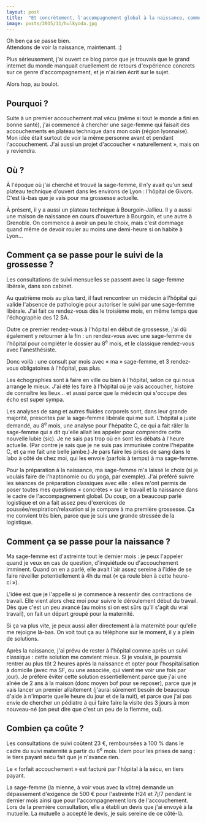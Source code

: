 ```yaml
---
layout: post
title:  "Et concrètement, l'accompagnement global à la naissance, comment ça se passe ?"
image: posts/2015/11/hulkyoda.jpg
---
```


Oh ben ça se passe bien.  
Attendons de voir la naissance, maintenant. :)

Plus sérieusement, j'ai ouvert ce blog parce que je trouvais que le grand internet du monde manquait cruellement de retours d'expérience concrets sur ce genre d'accompagnement, et je n'ai rien écrit sur le sujet.

Alors hop, au boulot.

## Pourquoi ?

Suite à un premier accouchement mal vécu (même si tout le monde a fini en bonne santé), j'ai commencé à chercher une sage-femme qui faisait des accouchements en plateau technique dans mon coin (région lyonnaise). Mon idée était surtout de voir la même personne avant et pendant l'accouchement. J'ai aussi un projet d'accoucher « naturellement », mais on y reviendra.

## Où ?

À l'époque où j'ai cherché et trouvé la sage-femme, il n'y avait qu'un seul plateau technique d'ouvert dans les environs de Lyon : l'hôpital de Givors. C'est là-bas que je vais pour ma grossesse actuelle.

À présent, il y a aussi un plateau technique à Bourgoin-Jallieu. Il y a aussi une maison de naissance en cours d'ouverture à Bourgoin, et une autre à Grenoble. On commence à avoir un peu le choix, mais c'est dommage quand même de devoir rouler au moins une demi-heure si on habite à Lyon…

## Comment ça se passe pour le suivi de la grossesse ?

Les consultations de suivi mensuelles se passent avec la sage-femme libérale, dans son cabinet.

Au quatrième mois au plus tard, il faut rencontrer un médecin à l'hôpital qui valide l'absence de pathologie pour autoriser le suivi par une sage-femme libérale. J'ai fait ce rendez-vous dès le troisième mois, en même temps que l'échographie des 12 SA.

Outre ce premier rendez-vous à l'hôpital en début de grossesse, j'ai dû également y retourner à la fin : un rendez-vous avec une sage-femme de l'hôpital pour compléter le dossier au 8<sup>e</sup> mois, et le classique rendez-vous avec l'anesthésiste.

Donc voilà : une consult par mois avec « ma » sage-femme, et 3 rendez-vous obligatoires à l'hôpital, pas plus.

Les échographies sont à faire en ville ou bien à l'hôpital, selon ce qui nous arrange le mieux. J'ai été les faire à l'hôpital où je vais accoucher, histoire de connaître les lieux… et aussi parce que la médecin qui s'occupe des écho est super sympa.

Les analyses de sang et autres fluides corporels sont, dans leur grande majorité, prescrites par la sage-femme libérale qui me suit. L'hôpital a juste demandé, au 8<sup>e</sup> mois, une analyse pour l'hépatite C, ce qui a fait râler la sage-femme qui a dit qu'elle allait les appeler pour comprendre cette nouvelle lubie (sic). Je ne sais pas trop où en sont les débats à l'heure actuelle. (Par contre je sais que je ne suis pas immunisée contre l'hépatite C, et ça me fait une belle jambe.) Je pars faire les prises de sang dans le labo à côté de chez moi, qui les envoie (parfois à temps) à ma sage-femme.

Pour la préparation à la naissance, ma sage-femme m'a laissé le choix (si je voulais faire de l'haptonomie ou du yoga, par exemple). J'ai préféré suivre les séances de préparation classiques avec elle : elles m'ont permis de poser toutes mes questions « concrètes » sur le travail et la naissance dans le cadre de l'accompagnement global. Du coup, on a beaucoup parlé logistique et on a fait assez peu d'exercices de poussée/respiration/relaxation si je compare à ma première grossesse. Ça me convient très bien, parce que je suis une grande stressée de la logistique.

## Comment ça se passe pour la naissance ?

Ma sage-femme est d'astreinte tout le dernier mois : je peux l'appeler quand je veux en cas de question, d'inquiétude ou d'accouchement imminent. Quand on en a parlé, elle avait l'air assez sereine à l'idée de se faire réveiller potentiellement à 4h du mat (« ça roule bien à cette heure-ci »).

L'idée est que je l'appelle si je commence à ressentir des contractions de travail. Elle vient alors chez moi pour suivre le déroulement début du travail. Dès que c'est un peu avancé (au moins si on est sûrs qu'il s'agit du vrai travail), on fait un départ groupé pour la maternité.

Si ça va plus vite, je peux aussi aller directement à la maternité pour qu'elle me rejoigne là-bas. On voit tout ça au téléphone sur le moment, il y a plein de solutions.

Après la naissance, j'ai prévu de rester à l'hôpital comme après un suivi classique : cette solution me convient mieux. Si je voulais, je pourrais rentrer au plus tôt 2 heures après la naissance et opter pour l'hospitalisation à domicile (avec ma SF, ou une associée, qui vient me voir une fois par jour). Je préfère éviter cette solution essentiellement parce que j'ai une aînée de 2 ans à la maison (donc moyen bof pour se reposer), parce que je vais lancer un premier allaitement (j'aurai sûrement besoin de beaucoup d'aide à n'importe quelle heure du jour et de la nuit), et parce que j'ai pas envie de chercher un pédiatre à qui faire faire la visite des 3 jours à mon nouveau-né (on peut dire que c'est un peu de la flemme, oui).

## Combien ça coûte ?

Les consultations de suivi coûtent 23 €, remboursées à 100 % dans le cadre du suivi maternité à partir du 6<sup>e</sup> mois. Idem pour les prises de sang : le tiers payant sécu fait que je n'avance rien.

Le « forfait accouchement » est facturé par l'hôpital à la sécu, en tiers payant.

La sage-femme (la mienne, à voir vous avec la vôtre) demande un dépassement d'exigence de 500 € pour l'astreinte H24 et 7j/7 pendant le dernier mois ainsi que pour l'accompagnement lors de l'accouchement. Lors de la première consultation, elle a établi un devis que j'ai envoyé à la mutuelle. La mutuelle a accepté le devis, je suis sereine de ce côté-là.
